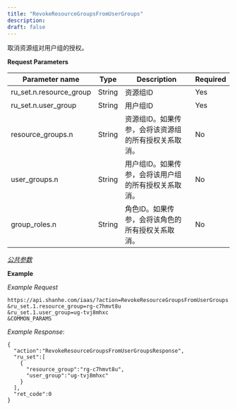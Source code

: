 ```yaml
---
title: "RevokeResourceGroupsFromUserGroups"
description: 
draft: false
---
```




取消资源组对用户组的授权。

**Request Parameters**

| Parameter name | Type | Description | Required |
| --- | --- | --- | --- |
| ru_set.n.resource_group | String | 资源组ID | Yes |
| ru_set.n.user_group | String | 用户组ID | Yes |
| resource_groups.n | String | 资源组ID。如果传参，会将该资源组的所有授权关系取消。 | No |
| user_groups.n | String | 用户组ID。如果传参，会将该用户组的所有授权关系取消。 | No |
| group_roles.n | String | 角色ID。如果传参，会将该角色的所有授权关系取消。 | No |

[_公共参数_](../../../parameters/)

**Example**

_Example Request_

```
https://api.shanhe.com/iaas/?action=RevokeResourceGroupsFromUserGroups
&ru_set.1.resource_group=rg-c7hmvt8u
&ru_set.1.user_group=ug-tvj8mhxc
&COMMON_PARAMS
```

_Example Response_:

```
{
  "action":"RevokeResourceGroupsFromUserGroupsResponse",
  "ru_set":[
    {
      "resource_group":"rg-c7hmvt8u",
      "user_group":"ug-tvj8mhxc"
    }
  ],
  "ret_code":0
}
```
